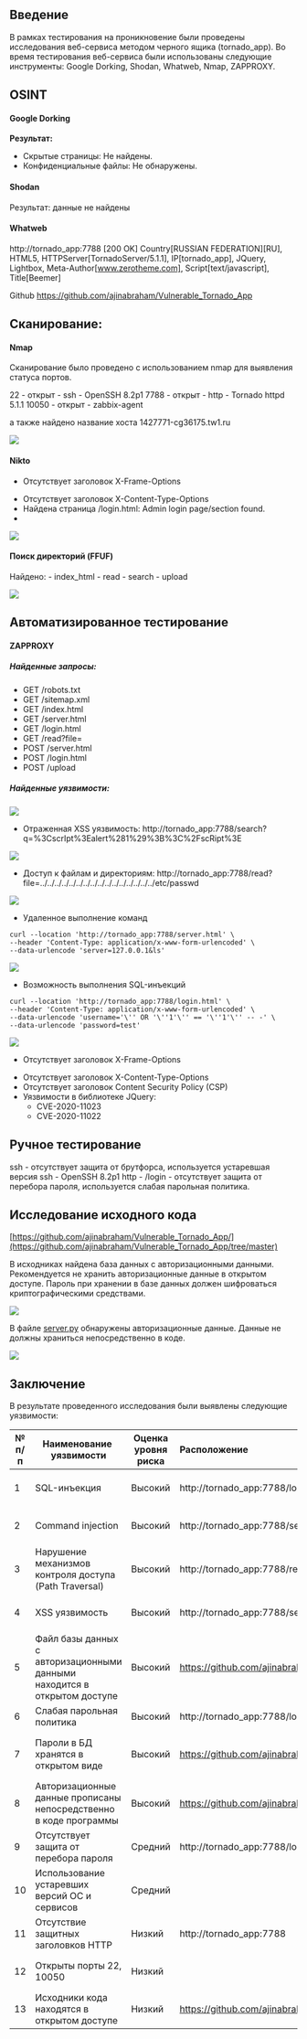 ## Введение

В рамках тестирования на проникновение были проведены исследования веб-сервиса методом черного ящика (tornado_app).
Во время тестирования веб-сервиса были использованы следующие инструменты:
Google Dorking, Shodan, Whatweb, Nmap, ZAPPROXY.
## OSINT
#### Google Dorking

**Результат:**
- Скрытые страницы: Не найдены.
- Конфиденциальные файлы: Не обнаружены.

#### Shodan
Результат: данные не найдены

#### Whatweb
http://tornado_app:7788 [200 OK] 
Country[RUSSIAN FEDERATION][RU], 
HTML5, HTTPServer[TornadoServer/5.1.1], 
IP[tornado_app], 
JQuery,
Lightbox,
Meta-Author[www.zerotheme.com],
Script[text/javascript],
Title[Beemer]

Github
https://github.com/ajinabraham/Vulnerable_Tornado_App

## Сканирование:
#### Nmap
Сканирование было проведено с использованием nmap для выявления статуса портов.

22 - открыт - ssh - OpenSSH 8.2p1 
7788 - открыт - http - Tornado httpd 5.1.1
10050 - открыт - zabbix-agent 

а также найдено название хоста 1427771-cg36175.tw1.ru

![](../../src/images/Pasted%20image%2020250514083959.png)

#### Nikto
- Отсутствует заголовок X-Frame-Options
+ Отсутствует заголовок X-Content-Type-Options
+ Найдена страница /login.html: Admin login page/section found.
+ 
![](src/images/Pasted%20image%2020250514084423.png)
#### Поиск директорий (FFUF)
Найдено:
	- index_html
	- read
	- search
	- upload


![](src/images/Pasted%20image%2020250514085341.png)

## Автоматизированное тестирование
#### ZAPPROXY
##### Найденные запросы:
- GET /robots.txt
- GET /sitemap.xml
- GET /index.html
- GET /server.html
- GET /login.html
- GET /read?file=
- POST /server.html
- POST /login.html
- POST /upload

##### Найденные уязвимости:

![](src/images/Pasted%20image%2020250514095323.png)

- Отраженная XSS уязвимость: http://tornado_app:7788/search?q=%3CscrIpt%3Ealert%281%29%3B%3C%2FscRipt%3E

![](src/images/Pasted%20image%2020250514095103.png)

- Доступ к файлам и директориям: http://tornado_app:7788/read?file=../../../../../../../../../../../../../../../../etc/passwd

![](src/images/Pasted%20image%2020250514095040.png)
- Удаленное выполнение команд 
```
curl --location 'http://tornado_app:7788/server.html' \
--header 'Content-Type: application/x-www-form-urlencoded' \
--data-urlencode 'server=127.0.0.1&ls'
```

![](src/images/Pasted%20image%2020250514095822.png)

- Возможность выполнения SQL-инъекций
```
curl --location 'http://tornado_app:7788/login.html' \
--header 'Content-Type: application/x-www-form-urlencoded' \
--data-urlencode 'username='\'' OR '\''1'\'' == '\''1'\'' -- -' \
--data-urlencode 'password=test'
```

![](src/images/Pasted%20image%2020250514100433.png)

- Отсутствует заголовок X-Frame-Options
+ Отсутствует заголовок X-Content-Type-Options
+ Отсутствует заголовок Content Security Policy (CSP)
+ Уязвимости в библиотеке JQuery: 
	+ CVE-2020-11023
	+ CVE-2020-11022


## Ручное тестирование
ssh - отсутствует защита от брутфорса, используется устаревшая версия ssh - OpenSSH 8.2p1
http - /login - отсутствует защита от перебора пароля, используется слабая парольная политика.

## Исследование исходного кода

[https://github.com/ajinabraham/Vulnerable_Tornado_App/](https://github.com/ajinabraham/Vulnerable_Tornado_App/tree/master)

В исходниках найдена база данных с авторизационными данными. Рекомендуется не хранить авторизационные данные в открытом доступе. Пароль при хранении в базе данных должен шифроваться криптографическими средствами. 

![](../../src/images/Screenshot_282.png)

В файле [server.py](http://server.py) обнаружены авторизационные данные. Данные не должны храниться непосредственно в коде.

![](../../src/images/Pasted%20image%2020250606113636.png)
## Заключение
В результате проведенного исследования были выявлены следующие уязвимости:

| № п/п | Наименование  уязвимости                                                 | Оценка уровня риска | Расположение                                                                | Рекомендации по устранению                                     |
| ----- | ------------------------------------------------------------------------ | ------------------- | :-------------------------------------------------------------------------- | -------------------------------------------------------------- |
| 1     | SQL-инъекция                                                             | Высокий             | http://tornado_app:7788/login.html                                          | Использовать экранирование символов                            |
| 2     | Command injection                                                        | Высокий             | http://tornado_app:7788/server.html                                         | Использовать список белых команд                               |
| 3     | Нарушение механизмов контроля доступа (Path Traversal)                   | Высокий             | http://tornado_app:7788/read?file=                                          | Ограничить доступ к файлам, кроме определенных                 |
| 4     | XSS уязвимость                                                           | Высокий             | http://tornado_app:7788/search?q=                                           | Использовать экранирование символов                            |
| 5     | Файл базы данных с авторизационными данными находится в открытом доступе | Высокий             | https://github.com/ajinabraham/Vulnerable_Tornado_App                       | Рекомендуется удалить файл с БД из гита                        |
| 6     | Слабая парольная политика                                                | Высокий             | http://tornado_app:7788/login.html                                          | усилить требования к паролю                                    |
| 7     | Пароли в БД хранятся в открытом виде                                     | Высокий             | https://github.com/ajinabraham/Vulnerable_Tornado_App/blob/master/test.db   | шифровать логин/пароли с помощью криптографического шифрования |
| 8     | Авторизационные данные прописаны непосредственно в коде программы        | Высокий             | https://github.com/ajinabraham/Vulnerable_Tornado_App/blob/master/server.py | очистить данные из гита                                        |
| 9     | Отсутствует защита от перебора пароля                                    | Средний             | http://tornado_app:7788/login.html                                          | Добавить защиту от перебора пароля                             |
| 10    | Использование устаревших версий ОС и сервисов                            | Средний             |                                                                             | обновить используемое ПО                                       |
| 11    | Отсутствие защитных заголовков HTTP                                      | Низкий              | http://tornado_app:7788                                                     | использовать защитные заголовки HTTP                           |
| 12    | Открыты порты 22, 10050                                                  | Низкий              |                                                                             | не выводить порты за пределы периметра                         |
| 13    | Исходники кода находятся в открытом доступе                              | Низкий              | https://github.com/ajinabraham/Vulnerable_Tornado_App                       | сделать проект закрытым от публичного доступа                  |
